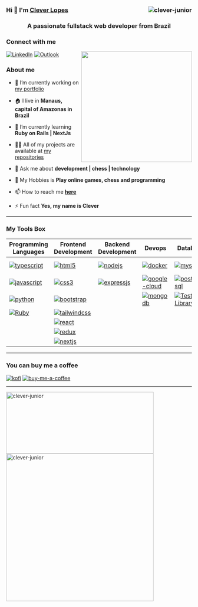 ### Hi 👋 I'm [Clever Lopes](https://clever-junior.github.io) <img align="right" src="https://komarev.com/ghpvc/?username=clever-junior&label=Profile%20views&color=0e75b6&style=flat" alt="clever-junior" /> 

<h3 align="center">A passionate fullstack web developer from Brazil</h3>

### Connect with me

<p align="left">
 <a href="https://www.linkedin.com/in/clever-lopes/"><img alt="LinkedIn" src="https://img.shields.io/badge/LinkedIn-0077B5?style=for-the-badge&logo=linkedin&logoColor=white" /></a>
 <a href="tkclever.junior@gmail.com"> <img alt="Outlook" src="https://img.shields.io/badge/Microsoft_Outlook-0078D4?style=for-the-badge&logo=microsoft-outlook&logoColor=white" /></a>
 <img align="right" src="https://media0.giphy.com/media/qgQUggAC3Pfv687qPC/giphy.gif" height="300px"/>
</p>



### About me

- 🔭 I’m currently working on [my portfolio](https://clever-junior.github.io/)

- 🏠 I live in **Manaus, capital of Amazonas in Brazil**

- 🌱 I’m currently learning **Ruby on Rails | NextJs**

- 👨‍💻 All of my projects are available at [my repositories](https://github.com/clever-junior?tab=repositories)

- 💬 Ask me about **development | chess | technology**

- 👾 My Hobbies is **Play online games, chess and programming** 

- 📫 How to reach me [**here**](tk_clever.junior@outlook.com)

- ⚡ Fun fact **Yes, my name is Clever**

<hr/>

### My Tools Box

<table>
  <thead>
    <tr>
      <th>Programming Languages</th>
      <th>Frontend Development</th>
      <th>Backend Development</th>
      <th>Devops</th>
      <th>Database</th>
      <th>Tests</th>
      <th>PaaS</th>
    </tr>
  </thead>
  <tbody>
    <tr>
      <td>
        <a
          href="https://www.typescriptlang.org/"
          target="_blank"
          rel="noreferrer"
        >
          <img
            src="https://img.shields.io/badge/typescript-%23007ACC.svg?style=for-the-badge&logo=typescript&logoColor=white"
            alt="typescript"
          />
        </a>
      </td>
      <td>
        <a
          href="https://developer.mozilla.org/pt-BR/docs/Web/HTML"
          target="_blank"
          rel="noreferrer"
        >
          <img
            src="https://img.shields.io/badge/html5-%23E34F26.svg?style=for-the-badge&logo=html5&logoColor=white"
            alt="html5"
          />
        </a>
      </td>
      <td>
        <a href="https://nodejs.org/en/" target="_blank" rel="noreferrer"
          ><img
            src="https://img.shields.io/badge/node.js-6DA55F?style=for-the-badge&logo=node.js&logoColor=white"
            alt="nodejs"
        /></a>
      </td>
      <td>
        <a href="https://docs.docker.com/" target="_blank" rel="noreferrer"
          ><img
            src="https://img.shields.io/badge/docker-%230db7ed.svg?style=for-the-badge&logo=docker&logoColor=white"
            alt="docker"
        /></a>
      </td>
      <td>
        <a href="https://www.mysql.com/" target="_blank" rel="noreferrer"
          ><img
            src="https://img.shields.io/badge/mysql-%2300f.svg?style=for-the-badge&logo=mysql&logoColor=white"
            alt="mysql"
        /></a>
      </td>
      <td>
        <a href="https://jestjs.io/pt-BR/" target="_blank" rel="noreferrer"
          ><img
            src="https://img.shields.io/badge/-jest-%23C21325?style=for-the-badge&logo=jest&logoColor=white"
            alt="jestjs"
        /></a>
      </td>
      <td>
        <a href="https://dashboard.heroku.com/" target="_blank" rel="noreferrer"
          ><img
            src="https://img.shields.io/badge/heroku-%23430098.svg?style=for-the-badge&logo=heroku&logoColor=white"
            alt="heroku"
        /></a>
      </td>
    </tr>
    <tr>
      <td>
        <a
          href="https://developer.mozilla.org/pt-BR/docs/Web/JavaScript"
          target="_blank"
          rel="noreferrer"
        >
          <img
            src="https://img.shields.io/badge/javascript-%23323330.svg?style=for-the-badge&logo=javascript&logoColor=%23F7DF1E"
            alt="javascript"
          />
        </a>
      </td>
      <td>
        <a
          href="https://developer.mozilla.org/pt-BR/docs/Web/CSS"
          target="_blank"
          rel="noreferrer"
          ><img
            src="https://img.shields.io/badge/css3-%231572B6.svg?style=for-the-badge&logo=css3&logoColor=white"
            alt="css3"
        /></a>
      </td>
      <td>
        <a href="https://expressjs.com/pt-br/" target="_blank" rel="noreferrer"
          ><img
            src="https://img.shields.io/badge/express.js-%23404d59.svg?style=for-the-badge&logo=express&logoColor=%2361DAFB"
            alt="expressjs"
        /></a>
      </td>
      <td>
        <a
          href="https://cloud.google.com/?utm_source=bing&utm_medium=cpc&utm_campaign=latam-BR-all-pt-dr-BKWS-all-all-trial-p-dr-1011454-LUAC0016488&utm_content=text-ad-none-any-DEV_c-CRE_-ADGP_Hybrid%20%7C%20BKWS%20-%20MIX%20%7C%20Txt%20~%20GCP_General-KWID_43700067403163469-kwd-78203120071736%3Aloc-20&utm_term=KW_Google%20Cloud-ST_Google%20Cloud&gclid=818668e655e61a652ea50b36eb966ad7&gclsrc=3p.ds"
          target="_blank"
          rel="noreferrer"
          ><img
            src="https://img.shields.io/badge/GoogleCloud-%234285F4.svg?style=for-the-badge&logo=google-cloud&logoColor=white"
            alt="google-cloud"
        /></a>
      </td>
      <td>
        <a href="https://www.postgresql.org/" target="_blank" rel="noreferrer"
          ><img
            src="https://img.shields.io/badge/postgres-%23316192.svg?style=for-the-badge&logo=postgresql&logoColor=white"
            alt="postgressql"
        /></a>
      </td>
      <td>
        <a href="https://mochajs.org/" target="_blank" rel="noreferrer"
          ><img
            src="https://img.shields.io/badge/-mocha-%238D6748?style=for-the-badge&logo=mocha&logoColor=white"
            alt="mochajs"
        /></a>
      </td>
    </tr>
    <tr>
      <td>
        <a href="https://docs.python.org/3/" target="_blank" rel="noreferrer">
          <img
            src="https://img.shields.io/badge/python-3670A0?style=for-the-badge&logo=python&logoColor=ffdd54"
            alt="python"
          />
        </a>
      </td>
      <td>
        <a href="https://getbootstrap.com/" target="_blank" rel="noreferrer"
          ><img
            src="https://img.shields.io/badge/bootstrap-%23563D7C.svg?style=for-the-badge&logo=bootstrap&logoColor=white"
            alt="bootstrap"
          />
        </a>
      </td>
      <td></td>
      <td>
        <a href="https://www.mongodb.com/" target="_blank" rel="noreferrer"
          ><img
            src="https://img.shields.io/badge/MongoDB-%234ea94b.svg?style=for-the-badge&logo=mongodb&logoColor=white"
            alt="mongodb"
        /></a>
      </td>
     <td>
      <a href="https://testing-library.com/"><img src="https://img.shields.io/badge/-TestingLibrary-%23E33332?style=for-the-badge&logo=testing-library&logoColor=white" alt="Testing Library"/></a>
     </td>
    </tr>
    <tr>
      <td>
        <a href="https://www.ruby-lang.org/en/" target="_blank" rel="noreferrer">
          <img src="https://img.shields.io/badge/ruby-%23CC342D.svg?style=for-the-badge&logo=ruby&logoColor=white" alt="Ruby"/>
        </a>
     </td>
      <td>
        <a href="https://tailwindcss.com/" target="_blank" rel="noreferrer"
          ><img
            src="https://img.shields.io/badge/tailwindcss-%2338B2AC.svg?style=for-the-badge&logo=tailwind-css&logoColor=white"
            alt="tailwindcss"
        /></a>
      </td>
    </tr>
    <tr>
      <td></td>
      <td>
        <a href="https://reactjs.org/" target="_blank" rel="noreferrer"
          ><img
            src="https://img.shields.io/badge/react-%2320232a.svg?style=for-the-badge&logo=react&logoColor=%2361DAFB"
            alt="react"
        /></a>
      </td>
    </tr>
    <tr>
      <td></td>
      <td>
        <a href="https://redux.js.org/" target="_blank" rel="noreferrer"
          ><img
            src="https://img.shields.io/badge/redux-%23593d88.svg?style=for-the-badge&logo=redux&logoColor=white"
            alt="redux"
        /></a>
      </td>
    </tr>
    <tr>
      <td></td>
      <td>
        <a href="https://nextjs.org/" target="_blank" rel="noreferrer"
          ><img
            src="https://img.shields.io/badge/Next-black?style=for-the-badge&logo=next.js&logoColor=white"
            alt="nextjs"
        /></a>
      </td>
    </tr>
  </tbody>
</table>


<hr/>

<h3>You can buy me a coffee</h3>
<a href="https://ko-fi.com/cleverjuniortk" target="_blank" rel="noreferrer"><img src="https://img.shields.io/badge/Ko--fi-F16061?style=for-the-badge&logo=ko-fi&logoColor=white" alt="kofi"/></a>
<a href="https://www.buymeacoffee.com/cleverjuniortk" target="_blank" rel="noreferrer"><img src="https://img.shields.io/badge/Buy%20Me%20a%20Coffee-ffdd00?style=for-the-badge&logo=buy-me-a-coffee&logoColor=black" alt="buy-me-a-coffee"/></a>
 
<hr/>

<p>
  <img align="center" height="167px" width="400px" src="https://github-readme-stats.vercel.app/api/top-langs?username=clever-junior&show_icons=true&locale=en&layout=compact" alt="clever-junior" />
  &nbsp;
  <img align="center" heigth="167px" width="400px" src="https://github-readme-stats.vercel.app/api?username=clever-junior&show_icons=true&locale=en" alt="clever-junior" />
</p>

<br/>


